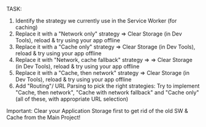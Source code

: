 TASK:
1) Identify the strategy we currently use in the Service Worker (for caching)
2) Replace it with a "Network only" strategy => Clear Storage (in Dev Tools),
reload & try using your app offline
3) Replace it with a "Cache only" strategy => Clear Storage (in Dev Tools), reload &
try using your app offline
4) Replace it with "Network, cache fallback" strategy =>  => Clear Storage (in Dev Tools),
reload & try using your app offline
5) Replace it with a "Cache, then network" strategy => Clear Storage (in Dev Tools), reload
& try using your app offline
6) Add "Routing"/ URL Parsing to pick the right strategies: Try to implement "Cache, then network",
"Cache with network fallback" and "Cache only" (all of these, with appropriate URL selection)

Important: Clear your Application Storage first to get rid of the old SW & Cache
from the Main Project!

